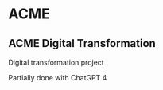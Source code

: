 # ACME
## ACME Digital Transformation

Digital transformation project

Partially done with ChatGPT 4
